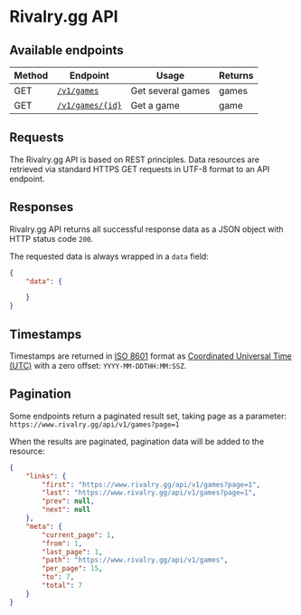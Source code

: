 # Rivalry.gg API

## Available endpoints

Method | Endpoint | Usage | Returns
--- | --- | --- | ---
GET | [`/v1/games`](Games/Index.md) | Get several games | games
GET | [`/v1/games/{id}`](Games/Show.md) | Get a game | game

## Requests

The Rivalry.gg API is based on REST principles. Data resources are retrieved via standard HTTPS GET requests in UTF-8 format to an API endpoint.

## Responses

Rivalry.gg API returns all successful response data as a JSON object with HTTP status code `200`.

The requested data is always wrapped in a `data` field:

```json
{
	"data": {

	}
}
```

## Timestamps

Timestamps are returned in [ISO 8601](https://en.wikipedia.org/wiki/ISO_8601) format as [Coordinated Universal Time (UTC)](https://en.wikipedia.org/wiki/UTC_offset) with a zero offset: `YYYY-MM-DDTHH:MM:SSZ`.

## Pagination

Some endpoints return a paginated result set, taking page as a parameter: `https://www.rivalry.gg/api/v1/games?page=1`

When the results are paginated, pagination data will be added to the resource:

```json
{
	"links": {
		"first": "https://www.rivalry.gg/api/v1/games?page=1",
		"last": "https://www.rivalry.gg/api/v1/games?page=1",
		"prev": null,
		"next": null
	},
	"meta": {
		"current_page": 1,
		"from": 1,
		"last_page": 1,
		"path": "https://www.rivalry.gg/api/v1/games",
		"per_page": 15,
		"to": 7,
		"total": 7
	}
}
```

